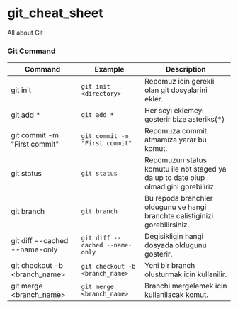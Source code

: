 # git_cheat_sheet
All about Git

### Git Command

| Command       | Example                     | Description                                                                                                                 |
| ------------- | --------------------------- | --------------------------------------------------------------------------------------------------------------------------- |
| git init | `git init <directory>`| Repomuz icin gerekli olan git dosyalarini ekler.                                                   |
| git add * | `git add *`      | Her seyi eklemeyi gosterir bize asteriks(*)                                                                  |
| git commit -m "First commit" | `git commit -m "First commit"`      | Repomuza commit atmamiza yarar bu komut. |
| git status | `git status`      | Repomuzun status komutu ile not staged ya da up to date olup olmadigini gorebiliriz. |
| git branch | `git branch`      | Bu repoda branchler oldugunu ve hangi branchte calistiginizi gorebilirsiniz.  |
| git diff --cached --name-only   |    `git diff --cached --name-only`      | Degisikligin hangi dosyada oldugunu gosterir. |
| git checkout -b <branch_name>   |    `git checkout -b <branch_name>`    | Yeni bir branch olusturmak icin kullanilir.   |
| git merge <branch_name>  |    `git merge <branch_name>`    |   Branchi mergelemek icin kullanilacak komut.    |
